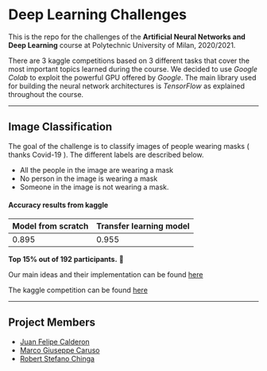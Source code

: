 # Deep Learning Challenges
This is the repo for the challenges of the **Artificial Neural Networks and Deep Learning** course at Polytechnic University of Milan, 2020/2021.

There are 3 kaggle competitions based on 3 different tasks that cover the most important topics learned during the course. We decided to use *Google Colab* to exploit the powerful GPU offered by *Google*. The main library used for building the neural network architectures is *TensorFlow* as explained throughout the course.

---

## Image Classification  ##

The goal of the challenge is to classify images of people wearing masks ( thanks Covid-19 ). The different labels are described below.
* All the people in the image are wearing a mask 
* No person in the image is wearing a mask
* Someone in the image is not wearing a mask.

#### Accuracy results from kaggle ####

| Model from scratch | Transfer learning model |
|------------|----------|
|0.895|0.955|

**Top 15% out of 192 participants.** 🎉

Our main ideas and their implementation can be found [here](https://github.com/calde97/Deep_Learning_Challenge/tree/main/first_challenge)

The kaggle competition can be found [here](https://www.kaggle.com/c/artificial-neural-networks-and-deep-learning-2020/)

---

 ## Project Members ##
 
 * [Juan Felipe Calderon](https://github.com/calde97)
 * [Marco Giuseppe Caruso](https://github.com/MarkNuar)
 * [Robert Stefano Chinga](https://github.com/robertsteven97)
